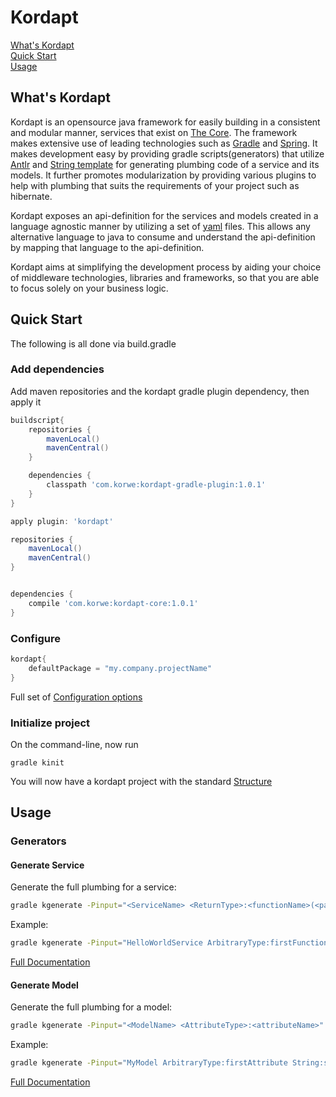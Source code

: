Kordapt
=======

[What's Kordapt](https://github.com/korwe/kordapt#whats-kordapt "What is Kordapt")<br/>
[Quick Start](https://github.com/korwe/kordapt#quick-start "Setup and configure")<br/>
[Usage](https://github.com/korwe/kordapt#usage "Using generators")<br/>

What's Kordapt
--------------

Kordapt is an opensource java framework for easily building in a consistent and modular manner, services that exist on [The Core](https://github.com/korwe/the-core-java "The Core on Github").
The framework makes extensive use of leading technologies such as [Gradle](https://gradle.org/) and [Spring](http://projects.spring.io/spring-framework/). It makes development easy by providing gradle scripts(generators) that utilize [Antlr](http://www.antlr.org/) and [String template](http://www.stringtemplate.org/) for generating plumbing code of a service and its models. It further promotes modularization by providing various plugins
to help with plumbing that suits the requirements of your project such as hibernate.

Kordapt exposes an api-definition for the services and models created in a language agnostic manner by utilizing a set of [yaml](http://yaml.org/) files. This allows any alternative language to java to consume
and understand the api-definition by mapping that language to the api-definition.

Kordapt aims at simplifying the development process by aiding your choice of middleware technologies, libraries and frameworks, so that you are able to 
focus solely on your business logic.

Quick Start
-----

The following is all done via build.gradle
### Add dependencies

Add maven repositories and the kordapt gradle plugin dependency, then apply it
```gradle
buildscript{
    repositories {
        mavenLocal()
        mavenCentral()
    }

    dependencies {
        classpath 'com.korwe:kordapt-gradle-plugin:1.0.1'
    }
}

apply plugin: 'kordapt'

repositories {
    mavenLocal()
    mavenCentral()
}


dependencies {
    compile 'com.korwe:kordapt-core:1.0.1'
}
```

### Configure
```gradle
kordapt{
    defaultPackage = "my.company.projectName"
}
```

Full set of [Configuration options](https://github.com/korwe/kordapt/wiki/Configuration-Options "Full set of configuration options")

### Initialize project
On the command-line, now run
```
gradle kinit
```

You will now have a kordapt project with the standard [Structure](https://github.com/korwe/kordapt/wiki/Project-Structure "Standard kordapt project structure")


Usage
-----

### Generators

#### Generate Service
Generate the full plumbing for a service:
```bash
gradle kgenerate -Pinput="<ServiceName> <ReturnType>:<functionName>(<params>)"
```
Example:
```bash
gradle kgenerate -Pinput="HelloWorldService ArbitraryType:firstFunction() void:secondFunction(Integer inputNumber)"

```

[Full Documentation](https://github.com/korwe/kordapt/wiki/Service-Generation "Full service generation documentation")

#### Generate Model
Generate the full plumbing for a model:
```bash
gradle kgenerate -Pinput="<ModelName> <AttributeType>:<attributeName>"
```
Example:
```bash
gradle kgenerate -Pinput="MyModel ArbitraryType:firstAttribute String:secondAttribute"

```

[Full Documentation](https://github.com/korwe/kordapt/wiki/Model-Generation "Full model generation documentation")

